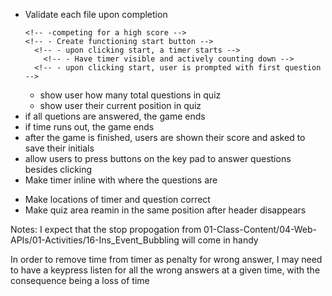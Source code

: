 <!-- - Create index.html -->
<!-- - Create style.css -->
<!-- - Create script.js -->

- Validate each file upon completion
  <!-- - Explain the rules to user -->
  <!-- - number of questions -->
    <!-- - wrong answers take time away from timer -->
      <!-- -competing for a high score -->
      <!-- - Create functioning start button -->
        <!-- - upon clicking start, a timer starts -->
          <!-- - Have timer visible and actively counting down -->
        <!-- - upon clicking start, user is prompted with first question -->
  - show user how many total questions in quiz
  - show user their current position in quiz
      <!-- - After answering a question, user is prompted with the next question -->
    <!-- - If users answer is incorrect, they lose time from the timer -->
- if all quetions are answered, the game ends
- if time runs out, the game ends
- after the game is finished, users are shown their score and asked to save their initials
- allow users to press buttons on the key pad to answer questions besides clicking
  <!-- - Have text in buttons be centered -->
  <!-- - Make answer buttons hidden until user press begin -->
- Make timer inline with where the questions are
<!-- - Make timer not beign until start is clicked -->
- Make locations of timer and question correct
- Make quiz area reamin in the same position after header disappears

Notes: I expect that the stop propogation from 01-Class-Content/04-Web-APIs/01-Activities/16-Ins_Event_Bubbling will come in handy

In order to remove time from timer as penalty for wrong answer, I may need to have a keypress listen for all the wrong answers at a given time, with the consequence being a loss of time
